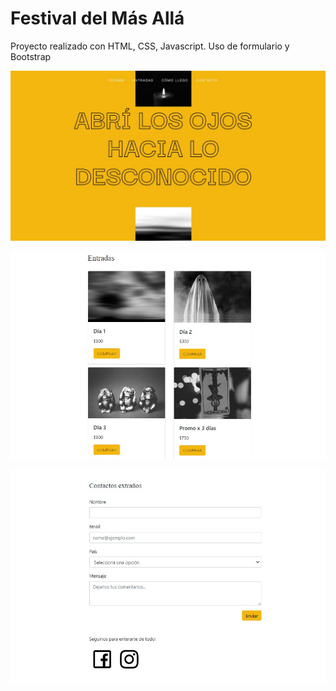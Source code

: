 # Festival del Más Allá
Proyecto realizado con HTML, CSS, Javascript. Uso de formulario y Bootstrap


![Alt text](https://github.com/FlorenciaFoos/Festival-del-Mas-Alla/blob/master/Festival%20web/SharedScreenshot1.jpg "1")


![Alt text](https://github.com/FlorenciaFoos/Festival-del-Mas-Alla/blob/master/Festival%20web/SharedScreenshot2.jpg "2")



![Alt text](https://github.com/FlorenciaFoos/Festival-del-Mas-Alla/blob/master/Festival%20web/SharedScreenshot3.jpg "3")

